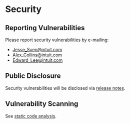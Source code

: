 # Security 

## Reporting Vulnerabilities

Please report security vulnerabilities by e-mailing:

* [Jesse_Suen@intuit.com](mailto:Jesse_Suen@intuit.com)
* [Alex_Collins@intuit.com](mailto:Alex_Collins@intuit.com)
* [Edward_Lee@intuit.com](mailto:Edward_Lee@intuit.com)

## Public Disclosure

Security vulnerabilities will be disclosed via [release notes](docs/releasing.md).

## Vulnerability Scanning

See [static code analysis](static-code-analysis.md).